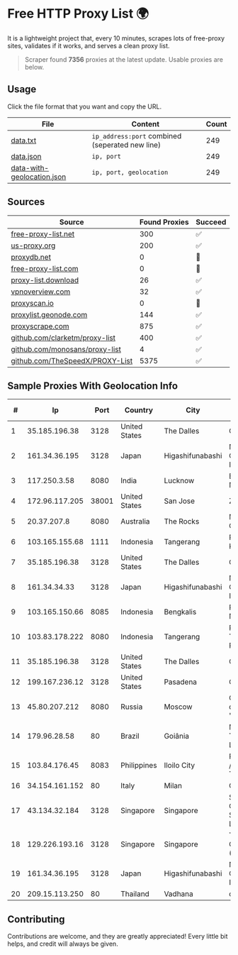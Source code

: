 
# Free HTTP Proxy List 🌍

It is a lightweight project that, every 10 minutes, scrapes lots of free-proxy sites, validates if it works, and serves a clean proxy list.


> Scraper found **7356** proxies at the latest update. Usable proxies are below.

## Usage

Click the file format that you want and copy the URL.


|File|Content|Count|
|----|-------|-----|
|[data.txt](https://raw.githubusercontent.com/themiralay/Proxy-List-World/master/data.txt)|`ip_address:port` combined (seperated new line)|249|
|[data.json](https://raw.githubusercontent.com/themiralay/Proxy-List-World/master/data.json)|`ip, port`|249|
|[data-with-geolocation.json](https://raw.githubusercontent.com/themiralay/Proxy-List-World/master/data-with-geolocation.json)|`ip, port, geolocation`|249|

## Sources

|Source|Found Proxies|Succeed|
|------|-------------|-------|
|[free-proxy-list.net](https://free-proxy-list.net)|300|✅|
|[us-proxy.org](https://www.us-proxy.org)|200|✅|
|[proxydb.net](http://proxydb.net)|0|🚫|
|[free-proxy-list.com](https://free-proxy-list.com/?page=&port=&type%5B%5D=http&type%5B%5D=https&up_time=0&search=Search)|0|🚫|
|[proxy-list.download](https://www.proxy-list.download/HTTP)|26|✅|
|[vpnoverview.com](https://vpnoverview.com/privacy/anonymous-browsing/free-proxy-servers)|32|✅|
|[proxyscan.io](https://www.proxyscan.io)|0|🚫|
|[proxylist.geonode.com](https://proxylist.geonode.com/api/proxy-list?limit=300&page=1&sort_by=lastChecked&sort_type=desc&protocols=http,https)|144|✅|
|[proxyscrape.com](https://api.proxyscrape.com/v2/?request=displayproxies&protocol=http&timeout=10000&country=all&ssl=all&anonymity=all)|875|✅|
|[github.com/clarketm/proxy-list](https://raw.githubusercontent.com/clarketm/proxy-list/master/proxy-list-raw.txt)|400|✅|
|[github.com/monosans/proxy-list](https://raw.githubusercontent.com/monosans/proxy-list/main/proxies/http.txt)|4|✅|
|[github.com/TheSpeedX/PROXY-List](https://raw.githubusercontent.com/TheSpeedX/PROXY-List/master/http.txt)|5375|✅|


## Sample Proxies With Geolocation Info

|#|Ip|Port|Country|City|Internet Service Provider|
|-|--|----|-------|----|-------------------------|
|1|35.185.196.38|3128|United States|The Dalles|Google LLC|
|2|161.34.36.195|3128|Japan|Higashifunabashi|NTT PC Communications, Inc.|
|3|117.250.3.58|8080|India|Lucknow|Bharat Sanchar Nigam Ltd|
|4|172.96.117.205|38001|United States|San Jose|Zenlayer Inc|
|5|20.37.207.8|8080|Australia|The Rocks|Microsoft Corporation|
|6|103.165.155.68|1111|Indonesia|Tangerang|PT Jaringan Keluarga Bersama|
|7|35.185.196.38|3128|United States|The Dalles|Google LLC|
|8|161.34.34.33|3128|Japan|Higashifunabashi|NTT PC Communications, Inc.|
|9|103.165.150.66|8085|Indonesia|Bengkalis|PT Agsa Global Network|
|10|103.83.178.222|8080|Indonesia|Tangerang|PT SOLUSI TRIMEGAH PERSADA|
|11|35.185.196.38|3128|United States|The Dalles|Google LLC|
|12|199.167.236.12|3128|United States|Pasadena|GLOBAL IT|
|13|45.80.207.212|8080|Russia|Moscow|OOO "Network of data-centers "Selectel"|
|14|179.96.28.58|80|Brazil|Goiânia|Megatelecom Telecomunicacoes Ltda|
|15|103.84.176.45|8083|Philippines|Iloilo City|Panay Broadband / Buenavista Cable TV., Inc.|
|16|34.154.161.152|80|Italy|Milan|Google LLC|
|17|43.134.32.184|3128|Singapore|Singapore|Shenzhen Tencent Computer Systems Company Limited|
|18|129.226.193.16|3128|Singapore|Singapore|Tencent Cloud Computing (Beijing) Co|
|19|161.34.36.195|3128|Japan|Higashifunabashi|NTT PC Communications, Inc.|
|20|209.15.113.250|80|Thailand|Vadhana|catCloud|



## Contributing

Contributions are welcome, and they are greatly appreciated! Every
little bit helps, and credit will always be given.

